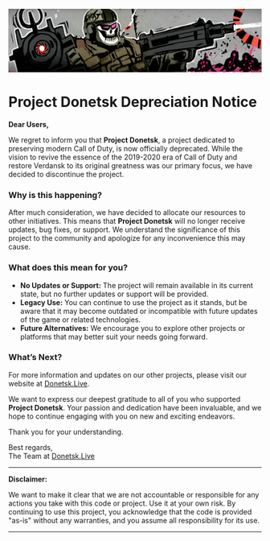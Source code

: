 <p align="center"> <img src="https://raw.githubusercontent.com/ProjectDonetsk/.github/main/assets/main.gif" alt="Header"> </p>

# Project Donetsk Depreciation Notice

**Dear Users,**

We regret to inform you that **Project Donetsk**, a project dedicated to preserving modern Call of Duty, is now officially deprecated. While the vision to revive the essence of the 2019-2020 era of Call of Duty and restore Verdansk to its original greatness was our primary focus, we have decided to discontinue the project.

### Why is this happening?

After much consideration, we have decided to allocate our resources to other initiatives. This means that **Project Donetsk** will no longer receive updates, bug fixes, or support. We understand the significance of this project to the community and apologize for any inconvenience this may cause.

### What does this mean for you?

- **No Updates or Support:** The project will remain available in its current state, but no further updates or support will be provided.
- **Legacy Use:** You can continue to use the project as it stands, but be aware that it may become outdated or incompatible with future updates of the game or related technologies.
- **Future Alternatives:** We encourage you to explore other projects or platforms that may better suit your needs going forward.

### What’s Next?

For more information and updates on our other projects, please visit our website at [Donetsk.Live](https://donetsk.live).

We want to express our deepest gratitude to all of you who supported **Project Donetsk**. Your passion and dedication have been invaluable, and we hope to continue engaging with you on new and exciting endeavors.

Thank you for your understanding.

Best regards,  
The Team at [Donetsk.Live](https://donetsk.live)

---

**Disclaimer:** 

We want to make it clear that we are not accountable or responsible for any actions you take with this code or project. Use it at your own risk. By continuing to use this project, you acknowledge that the code is provided "as-is" without any warranties, and you assume all responsibility for its use.

---
